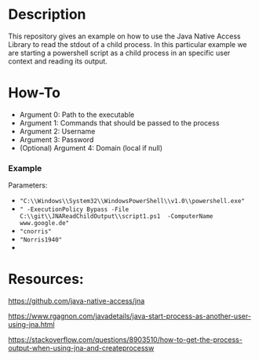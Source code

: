 # Description
This repository gives an example on how to use the Java Native Access Library to read the stdout of a child process. In this particular example we are starting a powershell script as a child process in an specific user context and reading its output.

# How-To
* Argument 0: Path to the executable
* Argument 1: Commands that should be passed to the process
* Argument 2: Username
* Argument 3: Password
* (Optional) Argument 4: Domain (local if null)

### Example

Parameters:

*  ``"C:\\Windows\\System32\\WindowsPowerShell\\v1.0\\powershell.exe"``
* ``" -ExecutionPolicy Bypass -File  C:\\git\\JNAReadChildOutput\\script1.ps1  -ComputerName  www.google.de"``  
* ```"cnorris"``` 
* ``"Norris1940"``
* 


# Resources:

https://github.com/java-native-access/jna

https://www.rgagnon.com/javadetails/java-start-process-as-another-user-using-jna.html

https://stackoverflow.com/questions/8903510/how-to-get-the-process-output-when-using-jna-and-createprocessw
